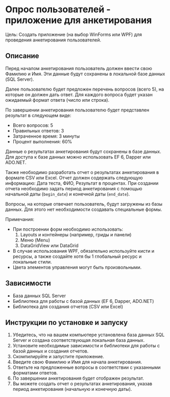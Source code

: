 # Опрос пользователей - приложение для анкетирования

Цель: Создать приложение (на выбор WinForms или WPF) для проведения анкетирования пользователей.

## Описание

Перед началом анкетирования пользователь должен ввести свою Фамилию и Имя. Эти данные будут сохранены в локальной базе данных (SQL Server).

Далее пользователю будет предложен перечень вопросов (всего 5), на которые он должен дать ответ. Для каждого вопроса будет указан ожидаемый формат ответа (число или строка).

По завершении анкетирования пользователю будет представлен результат в следующем виде:
- Всего вопросов: 5
- Правильных ответов: 3
- Затраченное время: 3 минуты
- Процент выполнения: 60%

Данные о результатах анкетирования будут сохранены в базе данных. Для доступа к базе данных можно использовать EF 6, Dapper или ADO.NET.

Также необходимо разработать отчет о результатах анкетирования в формате CSV или Excel. Отчет должен содержать следующую информацию: Дата теста, ФИО, Результат в процентах. При создании отчета необходимо задать период анкетирования с помощью начальной даты (`begin_date`) и конечной даты (`end_date`).

Вопросы, на которые отвечает пользователь, будут загружены из базы данных. Для этого нет необходимости создавать специальные формы.

Примечания:
- При построении форм необходимо использовать:
  1. Layouts и контейнеры (например, гриды и панели)
  2. Меню (Menu)
  3. DataGridView или DataGrid
- В случае использования WPF, обязательно используйте кисти и ресурсы, а также создайте хотя бы 1 глобальный ресурс и локальные стили.
- Цвета элементов управления могут быть произвольными.

## Зависимости

- База данных SQL Server
- Библиотека для работы с базой данных (EF 6, Dapper, ADO.NET)
- Библиотека для создания отчетов (CSV или Excel)

## Инструкции по установке и запуску

1. Убедитесь, что на вашем компьютере установлена база данных SQL Server и создана соответствующая локальная база данных.
2. Установите необходимые зависимости и библиотеки для работы с базой данных и создания отчетов.
3. Скомпилируйте и запустите приложение.
4. Введите свою Фамилию и Имя для начала анкетирования.
5. Ответьте на предложенные вопросы в соответствии с указанными форматами ответов.
6. По завершении анкетирования будет отображен результат.
7. Вы можете создать отчет о результатах анкетирования, указав период анкетирования (начальную и конечную даты).
